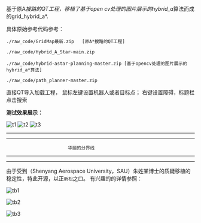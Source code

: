 

基于原A*搜路的QT工程，移植了基于open cv处理的图片展示的hybrid_a*算法而成的grid_hybrid_a*.

具体原始参考代码参考：
```
./raw_code/GridMap最新.zip   [原A*搜路的QT工程]

./raw_code/Hybrid_A_Star-main.zip

./raw_code/hybrid-astar-planning-master.zip [基于opencv处理的图片展示的hybrid_a*算法]

./raw_code/path_planner-master.zip

```

直接QT导入加载工程， 鼠标左键设置机器人或者目标点； 右键设置障碍，标题栏点击搜索

**测试效果展示：**

![t1](./image/test1.png)
![t2](./image/test2.png)
![t3](./image/test3.png)



------------------------------------------------------------------
------------------------------------------------------------------
                           华丽的分界线 
------------------------------------------------------------------
------------------------------------------------------------------



由于受到（Shenyang Aerospace University，SAU）朱姓某博士的质疑移植的稳定性，特此开源，以正`新松`之口。 
有兴趣的的详情参照：



![tb1](./image/tb/tb1.jpg)

![tb2](./image/tb/tb2.jpg)

![tb3](./image/tb/tb3.jpg)

